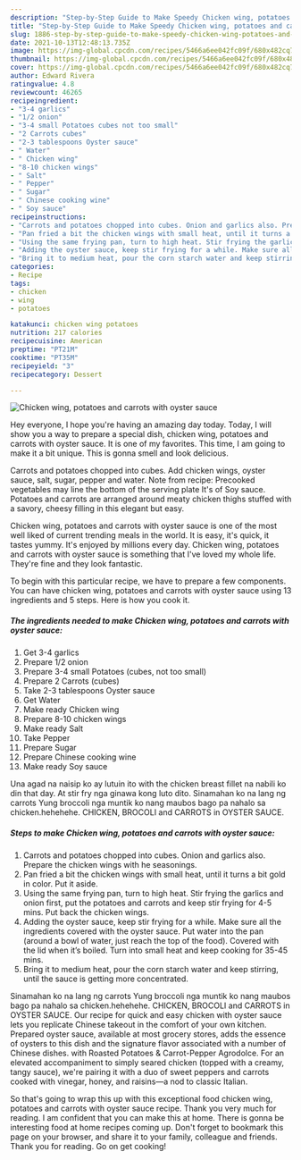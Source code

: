 ```yaml
---
description: "Step-by-Step Guide to Make Speedy Chicken wing, potatoes and carrots with oyster sauce"
title: "Step-by-Step Guide to Make Speedy Chicken wing, potatoes and carrots with oyster sauce"
slug: 1886-step-by-step-guide-to-make-speedy-chicken-wing-potatoes-and-carrots-with-oyster-sauce
date: 2021-10-13T12:48:13.735Z
image: https://img-global.cpcdn.com/recipes/5466a6ee042fc09f/680x482cq70/chicken-wing-potatoes-and-carrots-with-oyster-sauce-recipe-main-photo.jpg
thumbnail: https://img-global.cpcdn.com/recipes/5466a6ee042fc09f/680x482cq70/chicken-wing-potatoes-and-carrots-with-oyster-sauce-recipe-main-photo.jpg
cover: https://img-global.cpcdn.com/recipes/5466a6ee042fc09f/680x482cq70/chicken-wing-potatoes-and-carrots-with-oyster-sauce-recipe-main-photo.jpg
author: Edward Rivera
ratingvalue: 4.8
reviewcount: 46265
recipeingredient:
- "3-4 garlics"
- "1/2 onion"
- "3-4 small Potatoes cubes not too small"
- "2 Carrots cubes"
- "2-3 tablespoons Oyster sauce"
- " Water"
- " Chicken wing"
- "8-10 chicken wings"
- " Salt"
- " Pepper"
- " Sugar"
- " Chinese cooking wine"
- " Soy sauce"
recipeinstructions:
- "Carrots and potatoes chopped into cubes. Onion and garlics also. Prepare the chicken wings with he seasonings."
- "Pan fried a bit the chicken wings with small heat, until it turns a bit gold in color. Put it aside."
- "Using the same frying pan, turn to high heat. Stir frying the garlics and onion first, put the potatoes and carrots and keep stir frying for 4-5 mins. Put back the chicken wings."
- "Adding the oyster sauce, keep stir frying for a while. Make sure all the ingredients covered with the oyster sauce. Put water into the pan (around a bowl of water, just reach the top of the food). Covered with the lid when it’s boiled. Turn into small heat and keep cooking for 35-45 mins."
- "Bring it to medium heat, pour the corn starch water and keep stirring, until the sauce is getting more concentrated."
categories:
- Recipe
tags:
- chicken
- wing
- potatoes

katakunci: chicken wing potatoes 
nutrition: 217 calories
recipecuisine: American
preptime: "PT21M"
cooktime: "PT35M"
recipeyield: "3"
recipecategory: Dessert

---
```



![Chicken wing, potatoes and carrots with oyster sauce](https://img-global.cpcdn.com/recipes/5466a6ee042fc09f/680x482cq70/chicken-wing-potatoes-and-carrots-with-oyster-sauce-recipe-main-photo.jpg)

Hey everyone, I hope you're having an amazing day today. Today, I will show you a way to prepare a special dish, chicken wing, potatoes and carrots with oyster sauce. It is one of my favorites. This time, I am going to make it a bit unique. This is gonna smell and look delicious.

Carrots and potatoes chopped into cubes. Add chicken wings, oyster sauce, salt, sugar, pepper and water. Note from recipe: Precooked vegetables may line the bottom of the serving plate It's of Soy sauce. Potatoes and carrots are arranged around meaty chicken thighs stuffed with a savory, cheesy filling in this elegant but easy.

Chicken wing, potatoes and carrots with oyster sauce is one of the most well liked of current trending meals in the world. It is easy, it's quick, it tastes yummy. It's enjoyed by millions every day. Chicken wing, potatoes and carrots with oyster sauce is something that I've loved my whole life. They're fine and they look fantastic.


To begin with this particular recipe, we have to prepare a few components. You can have chicken wing, potatoes and carrots with oyster sauce using 13 ingredients and 5 steps. Here is how you cook it.

<!--inarticleads1-->

##### The ingredients needed to make Chicken wing, potatoes and carrots with oyster sauce:

1. Get 3-4 garlics
1. Prepare 1/2 onion
1. Prepare 3-4 small Potatoes (cubes, not too small)
1. Prepare 2 Carrots (cubes)
1. Take 2-3 tablespoons Oyster sauce
1. Get  Water
1. Make ready  Chicken wing
1. Prepare 8-10 chicken wings
1. Make ready  Salt
1. Take  Pepper
1. Prepare  Sugar
1. Prepare  Chinese cooking wine
1. Make ready  Soy sauce


Una agad na naisip ko ay lutuin ito with the chicken breast fillet na nabili ko din that day. At stir fry nga ginawa kong luto dito. Sinamahan ko na lang ng carrots Yung broccoli nga muntik ko nang maubos bago pa nahalo sa chicken.hehehehe. CHICKEN, BROCOLI and CARROTS in OYSTER SAUCE. 

<!--inarticleads2-->

##### Steps to make Chicken wing, potatoes and carrots with oyster sauce:

1. Carrots and potatoes chopped into cubes. Onion and garlics also. Prepare the chicken wings with he seasonings.
1. Pan fried a bit the chicken wings with small heat, until it turns a bit gold in color. Put it aside.
1. Using the same frying pan, turn to high heat. Stir frying the garlics and onion first, put the potatoes and carrots and keep stir frying for 4-5 mins. Put back the chicken wings.
1. Adding the oyster sauce, keep stir frying for a while. Make sure all the ingredients covered with the oyster sauce. Put water into the pan (around a bowl of water, just reach the top of the food). Covered with the lid when it’s boiled. Turn into small heat and keep cooking for 35-45 mins.
1. Bring it to medium heat, pour the corn starch water and keep stirring, until the sauce is getting more concentrated.


Sinamahan ko na lang ng carrots Yung broccoli nga muntik ko nang maubos bago pa nahalo sa chicken.hehehehe. CHICKEN, BROCOLI and CARROTS in OYSTER SAUCE. Our recipe for quick and easy chicken with oyster sauce lets you replicate Chinese takeout in the comfort of your own kitchen. Prepared oyster sauce, available at most grocery stores, adds the essence of oysters to this dish and the signature flavor associated with a number of Chinese dishes. with Roasted Potatoes & Carrot-Pepper Agrodolce. For an elevated accompaniment to simply seared chicken (topped with a creamy, tangy sauce), we're pairing it with a duo of sweet peppers and carrots cooked with vinegar, honey, and raisins—a nod to classic Italian. 

So that's going to wrap this up with this exceptional food chicken wing, potatoes and carrots with oyster sauce recipe. Thank you very much for reading. I am confident that you can make this at home. There is gonna be interesting food at home recipes coming up. Don't forget to bookmark this page on your browser, and share it to your family, colleague and friends. Thank you for reading. Go on get cooking!
